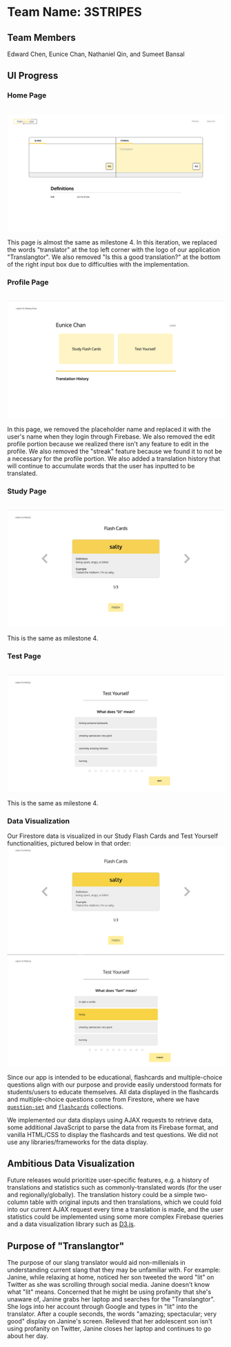 # Team Name: 3STRIPES

## Team Members
Edward Chen, Eunice Chan, Nathaniel Qin, and Sumeet Bansal

## UI Progress
### Home Page
<br />
<img src="milestone_images/milestone5/home.html.png">
<br />

This page is almost the same as milestone 4. In this iteration, we replaced the words "translator" at the top left corner with the logo of our application "Translangtor". We also removed "Is this a good translation?" at the bottom of the right input box due to difficulties with the implementation. 

### Profile Page
<br />
<img src="milestone_images/milestone5/profile.html.png">
<br />

In this page, we removed the placeholder name and replaced it with the user's name when they login through Firebase. We also removed the edit profile portion because we realized there isn't any feature to edit in the profile. We also removed the "streak" feature because we found it to not be a necessary for the profile portion. We also added a translation history that will continue to accumulate words that the user has inputted to be translated. 

### Study Page
<br />
<img src="milestone_images/milestone5/study.html.png">
<br />

This is the same as milestone 4.

### Test Page
<br />
<img src="milestone_images/milestone5/test.html.png">
<br />

This is the same as milestone 4.

### Data Visualization
Our Firestore data is visualized in our Study Flash Cards and Test Yourself functionalities, pictured below in that order:
<img src="milestone_images/m5-dataviz-flashcards.png">
<img src="milestone_images/m5-dataviz-multiplechoice.png">

Since our app is intended to be educational, flashcards and multiple-choice questions align with our purpose and provide easily understood formats for students/users to educate themselves. All data displayed in the flashcards and multiple-choice questions come from Firestore, where we have [`question-set`](https://firestore.googleapis.com/v1/projects/cogs121-c88c5/databases/(default)/documents/question_set/) and [`flashcards`](https://firestore.googleapis.com/v1/projects/cogs121-c88c5/databases/(default)/documents/flashcards/) collections.

We implemented our data displays using AJAX requests to retrieve data, some additional JavaScript to parse the data from its Firebase format, and vanilla HTML/CSS to display the flashcards and test questions. We did not use any libraries/frameworks for the data display.

## Ambitious Data Visualization
Future releases would prioritize user-specific features, e.g. a history of translations and statistics such as commonly-translated words (for the user and regionally/globally). The translation history could be a simple two-column table with original inputs and then translations, which we could fold into our current AJAX request every time a translation is made, and the user statistics could be implemented using some more complex Firebase queries and a data visualization library such as [D3.js](https://d3js.org/).

## Purpose of "Translangtor"
The purpose of our slang translator would aid non-millenials in understanding current slang that they may be unfamiliar with. 
For example: Janine, while relaxing at home, noticed her son tweeted the word "lit" on Twitter as she was scrolling through social media. 
Janine doesn't know what "lit" means. Concerned that he might be using profanity that she's unaware of, Janine grabs her laptop 
and searches for the "Translangtor". She logs into her account through Google and types in "lit" into the translator. After a couple seconds, 
the words "amazing; spectacular; very good" display on Janine's screen. Relieved that her adolescent son isn't using profanity on Twitter, 
Janine closes her laptop and continues to go about her day. 

